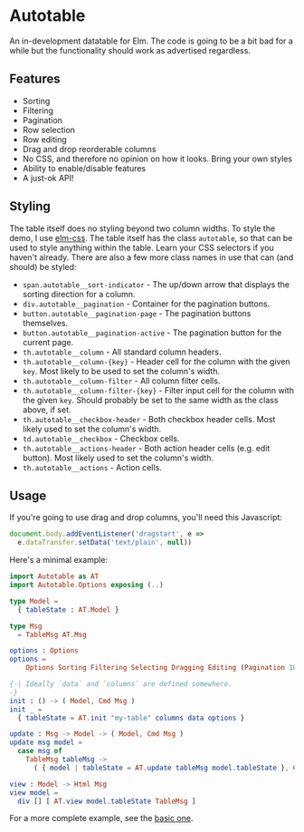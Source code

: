 # Autotable

An in-development datatable for Elm. The code is going to be a bit bad for a
while but the functionality should work as advertised regardless.

## Features

* Sorting
* Filtering
* Pagination
* Row selection
* Row editing
* Drag and drop reorderable columns
* No CSS, and therefore no opinion on how it looks. Bring your own styles
* Ability to enable/disable features
* A just-ok API!

## Styling

The table itself does no styling beyond two column widths. To style the demo, I
use [elm-css](https://package.elm-lang.org/packages/rtfeldman/elm-css/latest/).
The table itself has the class `autotable`, so that can be used to style
anything within the table. Learn your CSS selectors if you haven't already.
There are also a few more class names in use that can (and should) be styled:

* `span.autotable__sort-indicator` - The up/down arrow that displays the
  sorting direction for a column.
* `div.autotable__pagination` - Container for the pagination buttons.
* `button.autotable__pagination-page` - The pagination buttons themselves.
* `button.autotable__pagination-active` - The pagination button for the current
  page.
* `th.autotable__column` - All standard column headers.
* `th.autotable__column-{key}` - Header cell for the column with the given `key`.
  Most likely to be used to set the column's width.
* `th.autotable__column-filter` - All column filter cells.
* `th.autotable__column-filter-{key}` - Filter input cell for the column with the
  given `key`. Should probably be set to the same width as the class above, if
  set.
* `th.autotable__checkbox-header` - Both checkbox header cells. Most likely used
  to set the column's width.
* `td.autotable__checkbox` - Checkbox cells.
* `th.autotable__actions-header` - Both action header cells (e.g. edit button).
  Most likely used to set the column's width.
* `th.autotable__actions` - Action cells.

## Usage

If you're going to use drag and drop columns, you'll need this Javascript:

```js
document.body.addEventListener('dragstart', e =>
  e.dataTransfer.setData('text/plain', null))
```

Here's a minimal example:

```elm
import Autotable as AT
import Autotable.Options exposing (..)

type Model =
  { tableState : AT.Model }

type Msg
  = TableMsg AT.Msg

options : Options
options =
    Options Sorting Filtering Selecting Dragging Editing (Pagination 10) (Fill 10)

{-| Ideally `data` and `columns` are defined somewhere.
-}
init : () -> ( Model, Cmd Msg )
init _ =
  { tableState = AT.init "my-table" columns data options }

update : Msg -> Model -> ( Model, Cmd Msg )
update msg model =
  case msg of
    TableMsg tableMsg ->
      ( { model | tableState = AT.update tableMsg model.tableState }, Cmd.none )

view : Model -> Html Msg
view model =
  div [] [ AT.view model.tableState TableMsg ]
```

For a more complete example, see the [basic one](https://gitlab.com/docmenthol/autotable/-/blob/master/examples/basic/src/Main.elm).
